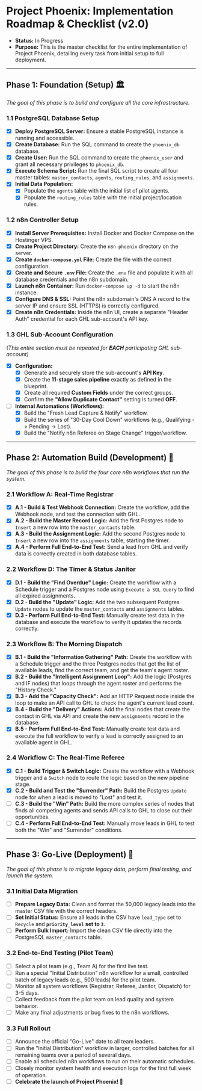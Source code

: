 # Project Phoenix: Implementation Roadmap & Checklist (v2.0)
* **Status:** In Progress
* **Purpose:** This is the master checklist for the entire implementation of Project Phoenix, detailing every task from initial setup to full deployment.

---
## Phase 1: Foundation (Setup) 🏛️
*The goal of this phase is to build and configure all the core infrastructure.*

### 1.1 PostgreSQL Database Setup
- [x] **Deploy PostgreSQL Server:** Ensure a stable PostgreSQL instance is running and accessible.
- [x] **Create Database:** Run the SQL command to create the `phoenix_db` database.
- [x] **Create User:** Run the SQL command to create the `phoenix_user` and grant all necessary privileges to `phoenix_db`.
- [x] **Execute Schema Script:** Run the final SQL script to create all four master tables: `master_contacts`, `agents`, `routing_rules`, and `assignments`.
- [x] **Initial Data Population:**
    - [x] Populate the `agents` table with the initial list of pilot agents.
    - [x] Populate the `routing_rules` table with the initial project/location rules.

### 1.2 n8n Controller Setup
- [x] **Install Server Prerequisites:** Install Docker and Docker Compose on the Hostinger VPS.
- [x] **Create Project Directory:** Create the `n8n-phoenix` directory on the server.
- [x] **Create `docker-compose.yml` File:** Create the file with the correct configuration.
- [x] **Create and Secure `.env` File:** Create the `.env` file and populate it with all database credentials and the n8n subdomain.
- [x] **Launch n8n Container:** Run `docker-compose up -d` to start the n8n instance.
- [x] **Configure DNS & SSL:** Point the n8n subdomain's DNS A record to the server IP and ensure SSL (HTTPS) is correctly configured.
- [x] **Create n8n Credentials:** Inside the n8n UI, create a separate "Header Auth" credential for each GHL sub-account's API key.

### 1.3 GHL Sub-Account Configuration
*(This entire section must be repeated for **EACH** participating GHL sub-account)*
- [x] **Configuration:**
    - [x] Generate and securely store the sub-account's **API Key**.
    - [x] Create the **11-stage sales pipeline** exactly as defined in the blueprint.
    - [x] Create all required **Custom Fields** under the correct groups.
    - [x] Confirm the **"Allow Duplicate Contact"** setting is turned **OFF**.
- [ ] **Internal Automations (Workflows):**
    - [x] Build the "Fresh Lead Capture & Notify" workflow.
    - [x] Build the series of "30-Day Cool Down" workflows (e.g., Qualifying -> Pending -> Lost).
    - [x] Build the "Notify n8n Referee on Stage Change" trigger/workflow.

---
## Phase 2: Automation Build (Development) 🧠
*The goal of this phase is to build the four core n8n workflows that run the system.*

### 2.1 Workflow A: Real-Time Registrar
- [x] **A.1 - Build & Test Webhook Connection:** Create the workflow, add the Webhook node, and test the connection with GHL.
- [x] **A.2 - Build the Master Record Logic:** Add the first Postgres node to `Insert` a new row into the `master_contacts` table.
- [x] **A.3 - Build the Assignment Logic:** Add the second Postgres node to `Insert` a new row into the `assignments` table, starting the timer.
- [x] **A.4 - Perform Full End-to-End Test:** Send a lead from GHL and verify data is correctly created in both database tables.

### 2.2 Workflow D: The Timer & Status Janitor
- [x] **D.1 - Build the "Find Overdue" Logic:** Create the workflow with a Schedule trigger and a Postgres node using `Execute a SQL Query` to find all expired assignments.
- [x] **D.2 - Build the "Update" Logic:** Add the two subsequent Postgres `Update` nodes to update the `master_contacts` and `assignments` tables.
- [x] **D.3 - Perform Full End-to-End Test:** Manually create test data in the database and execute the workflow to verify it updates the records correctly.

### 2.3 Workflow B: The Morning Dispatch
- [x] **B.1 - Build the "Information Gathering" Path:** Create the workflow with a Schedule trigger and the three Postgres nodes that get the list of available leads, find the correct team, and get the team's agent roster.
- [x] **B.2 - Build the "Intelligent Assignment Loop":** Add the logic (Postgres and IF nodes) that loops through the agent roster and performs the "History Check."
- [x] **B.3 - Add the "Capacity Check":** Add an HTTP Request node inside the loop to make an API call to GHL to check the agent's current lead count.
- [x] **B.4 - Build the "Delivery" Actions:** Add the final nodes that create the contact in GHL via API and create the new `assignments` record in the database.
- [x] **B.5 - Perform Full End-to-End Test:** Manually create test data and execute the full workflow to verify a lead is correctly assigned to an available agent in GHL.

### 2.4 Workflow C: The Real-Time Referee
- [x] **C.1 - Build Trigger & Switch Logic:** Create the workflow with a Webhook trigger and a `Switch` node to route the logic based on the new pipeline stage.
- [x] **C.2 - Build and Test the "Surrender" Path:** Build the Postgres `Update` node for when a lead is moved to "Lost" and test it.
- [ ] **C.3 - Build the "Win" Path:** Build the more complex series of nodes that finds all competing agents and sends API calls to GHL to close out their opportunities.
- [ ] **C.4 - Perform Full End-to-End Test:** Manually move leads in GHL to test both the "Win" and "Surrender" conditions.

---
## Phase 3: Go-Live (Deployment) 🚀
*The goal of this phase is to migrate legacy data, perform final testing, and launch the system.*

### 3.1 Initial Data Migration
- [ ] **Prepare Legacy Data:** Clean and format the 50,000 legacy leads into the master CSV file with the correct headers.
- [ ] **Set Initial Status:** Ensure all leads in the CSV have `lead_type` set to `Recycle` and **`priority_level` set to `3`**.
- [ ] **Perform Bulk Import:** Import the clean CSV file directly into the PostgreSQL `master_contacts` table.

### 3.2 End-to-End Testing (Pilot Team)
- [ ] Select a pilot team (e.g., Team A) for the first live test.
- [ ] Run a special "Initial Distribution" n8n workflow for a small, controlled batch of legacy leads (e.g., 500 leads) for the pilot team.
- [ ] Monitor all system workflows (Registrar, Referee, Janitor, Dispatch) for 3-5 days.
- [ ] Collect feedback from the pilot team on lead quality and system behavior.
- [ ] Make any final adjustments or bug fixes to the n8n workflows.

### 3.3 Full Rollout
- [ ] Announce the official "Go-Live" date to all team leaders.
- [ ] Run the "Initial Distribution" workflow in larger, controlled batches for all remaining teams over a period of several days.
- [ ] Enable all scheduled n8n workflows to run on their automatic schedules.
- [ ] Closely monitor system health and execution logs for the first full week of operation.
- [ ] **Celebrate the launch of Project Phoenix! 🎉**
